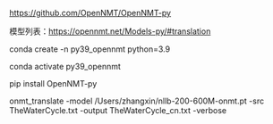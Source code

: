 

https://github.com/OpenNMT/OpenNMT-py

模型列表：https://opennmt.net/Models-py/#translation

conda create -n py39_opennmt python=3.9

conda activate py39_opennmt

pip install OpenNMT-py

onmt_translate -model /Users/zhangxin/nllb-200-600M-onmt.pt -src TheWaterCycle.txt -output TheWaterCycle_cn.txt -verbose
